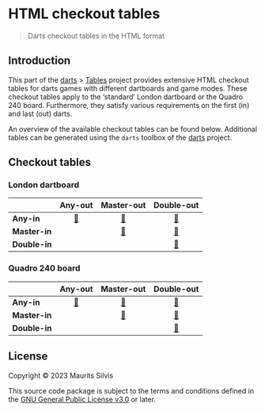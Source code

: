 # HTML checkout tables

> Darts checkout tables in the HTML format

## Introduction

This part of the [darts](https://github.com/mauritssilvis/darts) > [Tables](https://github.com/mauritssilvis/darts/tree/main/tables) project provides extensive HTML checkout tables for darts games with different dartboards and game modes.
These checkout tables apply to the ‘standard’ London dartboard or the Quadro 240 board.
Furthermore, they satisfy various requirements on the first (in) and last (out) darts.

An overview of the available checkout tables can be found below.
Additional tables can be generated using the `darts` toolbox of the [darts](https://github.com/mauritssilvis/darts) project.

## Checkout tables

### London dartboard

|               |                                                                   **Any-out**                                                                    |                                                                     **Master-out**                                                                     |                                                                     **Double-out**                                                                     |
|:--------------|:------------------------------------------------------------------------------------------------------------------------------------------------:|:------------------------------------------------------------------------------------------------------------------------------------------------------:|:------------------------------------------------------------------------------------------------------------------------------------------------------:|
| **Any-in**    | [🔗](https://htmlpreview.github.io/?https://github.com/mauritssilvis/darts/blob/main/tables/html-darts-tables/london/London_any_in_any_out.html) |  [🔗](https://htmlpreview.github.io/?https://github.com/mauritssilvis/darts/blob/main/tables/html-darts-tables/london/London_any_in_master_out.html)   |  [🔗](https://htmlpreview.github.io/?https://github.com/mauritssilvis/darts/blob/main/tables/html-darts-tables/london/London_any_in_double_out.html)   |
| **Master-in** |                                                                                                                                                  | [🔗](https://htmlpreview.github.io/?https://github.com/mauritssilvis/darts/blob/main/tables/html-darts-tables/london/London_master_in_master_out.html) | [🔗](https://htmlpreview.github.io/?https://github.com/mauritssilvis/darts/blob/main/tables/html-darts-tables/london/London_master_in_double_out.html) |
| **Double-in** |                                                                                                                                                  |                                                                                                                                                        | [🔗](https://htmlpreview.github.io/?https://github.com/mauritssilvis/darts/blob/main/tables/html-darts-tables/london/London_double_in_double_out.html) |

### Quadro 240 board

|               |                                                                   **Any-out**                                                                    |                                                                     **Master-out**                                                                     |                                                                     **Double-out**                                                                     |
|:--------------|:------------------------------------------------------------------------------------------------------------------------------------------------:|:------------------------------------------------------------------------------------------------------------------------------------------------------:|:------------------------------------------------------------------------------------------------------------------------------------------------------:|
| **Any-in**    | [🔗](https://htmlpreview.github.io/?https://github.com/mauritssilvis/darts/blob/main/tables/html-darts-tables/quadro/Quadro_any_in_any_out.html) |  [🔗](https://htmlpreview.github.io/?https://github.com/mauritssilvis/darts/blob/main/tables/html-darts-tables/quadro/Quadro_any_in_master_out.html)   |  [🔗](https://htmlpreview.github.io/?https://github.com/mauritssilvis/darts/blob/main/tables/html-darts-tables/quadro/Quadro_any_in_double_out.html)   |
| **Master-in** |                                                                                                                                                  | [🔗](https://htmlpreview.github.io/?https://github.com/mauritssilvis/darts/blob/main/tables/html-darts-tables/quadro/Quadro_master_in_master_out.html) | [🔗](https://htmlpreview.github.io/?https://github.com/mauritssilvis/darts/blob/main/tables/html-darts-tables/quadro/Quadro_master_in_double_out.html) |
| **Double-in** |                                                                                                                                                  |                                                                                                                                                        | [🔗](https://htmlpreview.github.io/?https://github.com/mauritssilvis/darts/blob/main/tables/html-darts-tables/quadro/Quadro_double_in_double_out.html) |

## License

Copyright © 2023 Maurits Silvis

This source code package is subject to the terms and conditions defined in the [GNU General Public License v3.0](LICENSE.md) or later.
